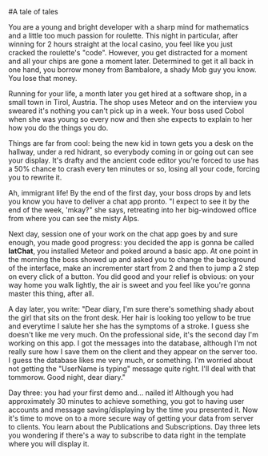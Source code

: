 #A tale of tales


You are a young and bright developer with a sharp mind for mathematics and a little too much passion for roulette. This night in particular, after winning for 2 hours straight at the local casino, you feel like you just cracked the roulette's "code". However, you get distracted for a moment and all your chips are gone a moment later. Determined to get it all back in one hand, you borrow money from Bambalore, a shady Mob guy you know. You lose that money.

Running for your life, a month later you get hired at a software shop, in a small town in Tirol, Austria. The shop uses Meteor and on the interview you sweared it's nothing you can't pick up in a week. Your boss used Cobol when she was young so every now and then she expects to explain to her how you do the things you do.

Things are far from cool: being the new kid in town gets you a desk on the hallway, under a red hidrant, so everybody coming in or going out can see your display. It's drafty and the ancient code editor you're forced to use has a 50% chance to crash every ten minutes or so, losing all your code, forcing you to rewrite it.

Ah,  immigrant life! By the end of the first day, your boss drops by and lets you know you have to deliver a chat app pronto. "I expect to see it by the end of the week, 'mkay?" she says, retreating into her big-windowed office from where you can see the misty Alps.

Next day, session one of your work on the chat app goes by and sure enough, you made good progress: you decided the app is gonna be called **latChat**, you installed Meteor and poked around a basic app. At one point in the morning the boss showed up and asked you to change the background of the interface, make an incrementer start from 2 and then to jump a 2 step on every click of a button. You did good and your relief is obvious: on your way home you walk lightly, the air is sweet and you feel like you're gonna master this thing, after all.

A day later, you write: "Dear diary, I'm sure there's something shady about the girl that sits on the front desk. Her hair is looking too yellow to be true and everytime I salute her she has the symptoms of a stroke. I guess she doesn't like me very much. On the professional side, it's the second day I'm working on this app. I got the messages into the database, although I'm not really sure how I save them on the client and they appear on the server too. I guess the database likes me very much, or something. I'm worried about not getting the "UserName is typing" message quite right. I'll deal with that tommorow. Good night, dear diary."

Day three: you had your first demo and... nailed it! Although you had approximately 30 minutes to achieve something, you got to having user accounts and message saving/displaying by the time you presented it. Now it's time to move on to a more secure way of getting your data from server to clients.  You learn about the Publications and Subscriptions. Day three lets you wondering if there's a way to subscribe to data right in the template where you will display it.


